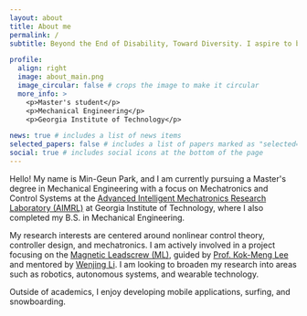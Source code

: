 ```yaml
---
layout: about
title: About me
permalink: /
subtitle: Beyond the End of Disability, Toward Diversity. I aspire to be a pioneer in the field of limb augmentation.

profile:
  align: right
  image: about_main.png
  image_circular: false # crops the image to make it circular
  more_info: >
    <p>Master's student</p>
    <p>Mechanical Engineering</p>
    <p>Georgia Institute of Technology</p>

news: true # includes a list of news items
selected_papers: false # includes a list of papers marked as "selected={true}"
social: true # includes social icons at the bottom of the page
---
```


Hello! My name is Min-Geun Park, and I am currently pursuing a Master's degree in Mechanical Engineering with a focus on Mechatronics and Control Systems at the [Advanced Intelligent Mechatronics Research Laboratory (AIMRL)](https://aimrl.gatech.edu/) at Georgia Institute of Technology, where I also completed my B.S. in Mechanical Engineering.

My research interests are centered around nonlinear control theory, controller design, and mechatronics. I am actively involved in a project focusing on the [Magnetic Leadscrew (ML)](https://ieeexplore.ieee.org/document/10202569), guided by [Prof. Kok-Meng Lee](https://aimrl.gatech.edu/kmlee.html) and mentored by [Wenjing Li](https://www.linkedin.com/in/wenjing-li-48830616a/). I am looking to broaden my research into areas such as robotics, autonomous systems, and wearable technology.

Outside of academics, I enjoy developing mobile applications, surfing, and snowboarding.
